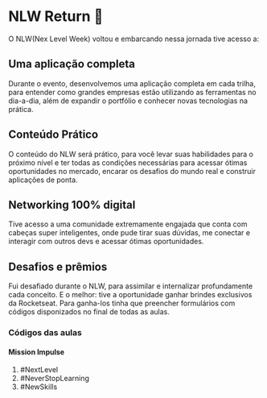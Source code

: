 # NLW Return 🚀
O NLW(Nex Level Week) voltou e embarcando nessa jornada tive acesso a:
## Uma aplicação completa
Durante o evento, desenvolvemos uma aplicação completa em cada trilha, para entender como grandes empresas estão utilizando as ferramentas no dia-a-dia, além de expandir o portfólio e conhecer novas tecnologias na prática.
## Conteúdo Prático
O conteúdo do NLW será prático, para você levar suas habilidades para o próximo nível e ter todas as condições necessárias para acessar ótimas oportunidades no mercado, encarar os desafios do mundo real e construir aplicações de ponta.
## Networking 100% digital
Tive acesso a uma comunidade extremamente engajada que conta com cabeças super inteligentes, onde pude tirar suas dúvidas, me conectar e interagir com outros devs e acessar ótimas oportunidades.
## Desafios e prêmios
Fui desafiado durante o NLW, para assimilar e internalizar profundamente cada conceito. E o melhor: tive a oportunidade ganhar brindes exclusivos da Rocketseat. Para ganha-los tinha que preencher formulários com códigos disponizados no final de todas as aulas.
### Códigos das aulas
#### Mission Impulse
1. #NextLevel
2. #NeverStopLearning
3. #NewSkills